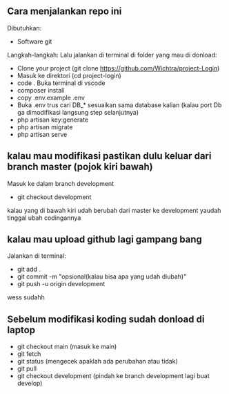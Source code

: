 ## Cara menjalankan repo ini

Dibutuhkan:

-   Software git

Langkah-langkah:
Lalu jalankan di terminal di folder yang mau di donload:

-   Clone your project (git clone https://github.com/Wichtra/project-Login)
-   Masuk ke direktori (cd project-login)
-   code .
    Buka terminal di vscode
-   composer install
-   copy .env.example .env
-   Buka .env trus cari DB\_\* sesuaikan sama database kalian (kalau port Db ga dimodifikasi langsung step selanjutnya)
-   php artisan key:generate
-   php artisan migrate
-   php artisan serve

## kalau mau modifikasi pastikan dulu keluar dari branch master (pojok kiri bawah)

Masuk ke dalam branch development

-   git checkout development

kalau yang di bawah kiri udah berubah dari master ke development yaudah tinggal ubah codingannya

## kalau mau upload github lagi gampang bang

Jalankan di terminal:

-   git add .
-   git commit -m "opsional(kalau bisa apa yang udah diubah)"
-   git push -u origin development

wess sudahh

## Sebelum modifikasi koding sudah donload di laptop

-   git checkout main (masuk ke main)
-   git fetch
-   git status (mengecek apaklah ada perubahan atau tidak)
-   git pull
-   git checkout development (pindah ke branch development lagi buat develop)
